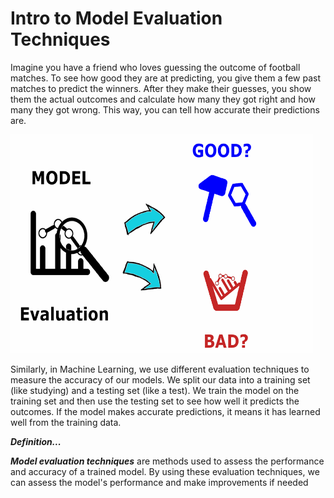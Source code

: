 # Intro to Model Evaluation Techniques

Imagine you have a friend who loves guessing the outcome of football matches. To see how good they are at predicting, you give them a few past matches to predict the winners. After they make their guesses, you show them the actual outcomes and calculate how many they got right and how many they got wrong. This way, you can tell how accurate their predictions are.

<img src="./model-evaluation/model-evaluation.png" alt="model-evaluation.jpeg" width="96%" height="350px">

Similarly, in Machine Learning, we use different evaluation techniques to measure the accuracy of our models. We split our data into a training set (like studying) and a testing set (like a test). We train the model on the training set and then use the testing set to see how well it predicts the outcomes. If the model makes accurate predictions, it means it has learned well from the training data.

<aside>

**_Definition..._**

**_Model evaluation techniques_** are methods used to assess the performance and accuracy of a trained model. By using these evaluation techniques, we can assess the model's performance and make improvements if needed
</aside>

<!-- <div style="position: relative; padding-bottom: 56.25%; height: 0;"><iframe src="https://www.youtube.com/embed/LbX4X71-TFI" title="Machine Learning" frameborder="0" allow="accelerometer; autoplay; clipboard-write; encrypted-media; gyroscope; picture-in-picture" allowfullscreen style="position: absolute; top: 0; left: 0; width: 100%; height: 100%; border: 2px solid grey;"></iframe></div> -->